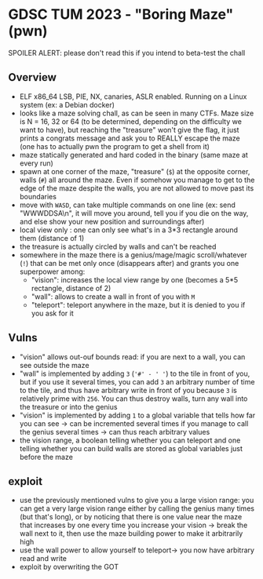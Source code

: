 # GDSC TUM 2023 - "Boring Maze" (pwn)

SPOILER ALERT: please don't read this if you intend to beta-test the chall

## Overview

- ELF x86_64 LSB, PIE, NX, canaries, ASLR enabled. Running on a Linux system (ex: a Debian docker)
- looks like a maze solving chall, as can be seen in many CTFs. Maze size is N = 16, 32 or 64 (to be determined, depending on the difficulty we want to have), but reaching the "treasure" won't give the flag, it just prints a congrats message and ask you to REALLY escape the maze (one has to actually pwn the program to get a shell from it)
- maze statically generated and hard coded in the binary (same maze at every run)
- spawn at one corner of the maze, "treasure" (`$`) at the opposite corner, walls (`#`) all around the maze. Even if somehow you manage to get to the edge of the maze despite the walls, you are not allowed to move past its boundaries
- move with `WASD`, can take multiple commands on one line (ex: send "WWWDDSA\n", it will move you around, tell you if you die on the way, and else show your new position and surroundings after)
- local view only : one can only see what's in a 3*3 rectangle around them (distance of 1)
- the treasure is actually circled by walls and can't be reached
- somewhere in the maze there is a genius/mage/magic scroll/whatever (`!`) that can be met only once (disappears after) and grants you one superpower among:
    - "vision": increases the local view range by one (becomes a 5*5 rectangle, distance of 2)
    - "wall": allows to create a wall in front of you with `M`
    - "teleport": teleport anywhere in the maze, but it is denied to you if you ask for it

## Vulns

- "vision" allows out-ouf bounds read: if you are next to a wall, you can see outside the maze
- "wall" is implemented by adding `3` (`'#' - ' '`) to the tile in front of you, but if you use it several times, you can add `3` an arbitrary number of time to the tile, and thus have arbitrary write in front of you because `3` is relatively prime with `256`. You can thus destroy walls, turn any wall into the treasure or into the genius
- "vision" is implemented by adding `1` to a global variable that tells how far you can see -> can be incremented several times if you manage to call the genius several times -> can thus reach arbitrary values
- the vision range, a boolean telling whether you can teleport and one telling whether you can build walls are stored as global variables just before the maze

## exploit 

- use the previously mentioned vulns to give you a large vision range: you can get a very large vision range either by calling the genius many times (but that's long), or by noticing that there is one value near the maze that increases by one every time you increase your vision -> break the wall next to it, then use the maze building power to make it arbitrarily high
- use the wall power to allow yourself to teleport-> you now have arbitrary read and write
- exploit by overwriting the GOT

